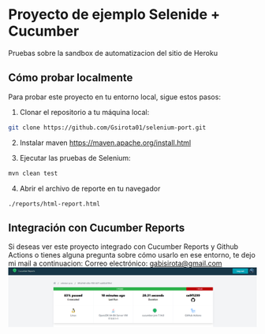 # Proyecto de ejemplo Selenide + Cucumber

Pruebas sobre la sandbox de automatizacion del sitio de Heroku

## Cómo probar localmente

Para probar este proyecto en tu entorno local, sigue estos pasos:

1. Clonar el repositorio a tu máquina local:

```bash
git clone https://github.com/Gsirota01/selenium-port.git
```
2. Instalar maven
    https://maven.apache.org/install.html

3. Ejecutar las pruebas de Selenium:
```bash
mvn clean test
```

4. Abrir el archivo de reporte en tu navegador
```
./reports/html-report.html
```

## Integración con Cucumber Reports
Si deseas ver este proyecto integrado con Cucumber Reports y Github Actions o tienes alguna pregunta sobre cómo usarlo en ese entorno, te dejo mi mail a continuacion:
Correo electrónico: gabisirota@gmail.com
![cucumber_reports.png](img/cucumber_reports.png)

